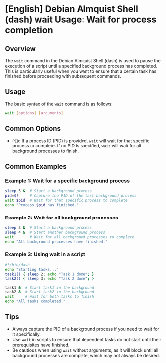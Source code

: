 # [English] Debian Almquist Shell (dash) wait Usage: Wait for process completion

## Overview
The `wait` command in the Debian Almquist Shell (dash) is used to pause the execution of a script until a specified background process has completed. This is particularly useful when you want to ensure that a certain task has finished before proceeding with subsequent commands.

## Usage
The basic syntax of the `wait` command is as follows:

```sh
wait [options] [arguments]
```

## Common Options
- `PID`: If a process ID (PID) is provided, `wait` will wait for that specific process to complete. If no PID is specified, `wait` will wait for all background processes to finish.

## Common Examples

### Example 1: Wait for a specific background process
```sh
sleep 5 &  # Start a background process
pid=$!     # Capture the PID of the last background process
wait $pid  # Wait for that specific process to complete
echo "Process $pid has finished."
```

### Example 2: Wait for all background processes
```sh
sleep 3 &  # Start a background process
sleep 4 &  # Start another background process
wait       # Wait for all background processes to complete
echo "All background processes have finished."
```

### Example 3: Using wait in a script
```sh
#!/bin/dash
echo "Starting tasks..."
task1() { sleep 2; echo "Task 1 done"; }
task2() { sleep 3; echo "Task 2 done"; }

task1 &  # Start task1 in the background
task2 &  # Start task2 in the background
wait     # Wait for both tasks to finish
echo "All tasks completed."
```

## Tips
- Always capture the PID of a background process if you need to wait for it specifically.
- Use `wait` in scripts to ensure that dependent tasks do not start until their prerequisites have finished.
- Be cautious when using `wait` without arguments, as it will block until all background processes are complete, which may not always be desired.